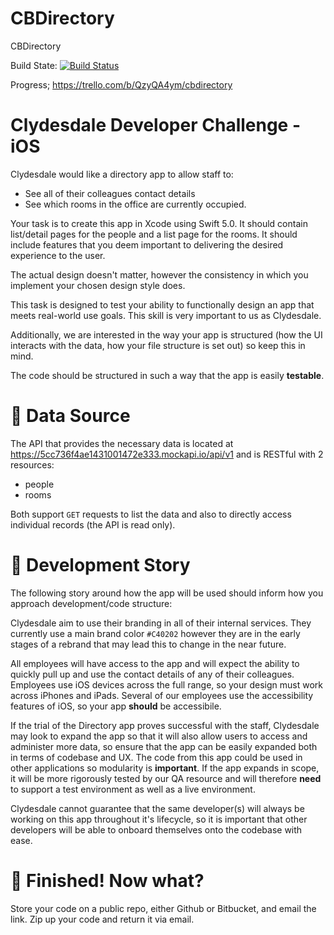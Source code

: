 # CBDirectory
CBDirectory

Build State:
[![Build Status](https://app.bitrise.io/app/78ba60ad3662f53d/status.svg?token=ub_XfGcSzjV83X_V50OB6g&branch=master)](https://app.bitrise.io/app/78ba60ad3662f53d)


Progress; https://trello.com/b/QzyQA4ym/cbdirectory

# Clydesdale Developer Challenge - iOS
Clydesdale would like a directory app to allow staff to:
 - See all of their colleagues contact details
 - See which rooms in the office are currently occupied.

Your task is to create this app in Xcode using Swift 5.0. It should contain list/detail pages for the people and a list page for the rooms. It should include features that you deem important to delivering the desired experience to the user.

The actual design doesn't matter, however the consistency in which you implement your chosen design style does.

This task is designed to test your ability to functionally design an app that meets real-world use goals. This skill is very important to us as Clydesdale.

Additionally, we are interested in the way your app is structured (how the UI interacts with the data, how your file structure is set out) so keep this in mind.

The code should be structured in such a way that the app is easily **testable**. 

# 🔌 Data Source

The API that provides the necessary data is located at https://5cc736f4ae1431001472e333.mockapi.io/api/v1 and is RESTful with 2 resources:

- people 
- rooms

Both support `GET` requests to list the data and also to directly access individual records (the API is read only).

# 📖 Development Story

The following story around how the app will be used should inform how you approach development/code structure:

Clydesdale aim to use their branding in all of their internal services. They currently use a main brand color 
`#C40202` however they are in the early stages of a rebrand that may lead this to change in the near future.

All employees will have access to the app and will expect the ability to quickly pull up and use the contact details of any of their colleagues. Employees use iOS devices across the full range, so your design must work across iPhones and iPads. Several of our employees use the accessibility features of iOS, so your app **should** be accessibile. 

If the trial of the Directory app proves successful with the staff, Clydesdale may look to expand the app so that it will also allow users to access and administer more data, so ensure that the app can be easily expanded both in terms of codebase and UX.  The code from this app could be used in other applications so modularity is **important**. If the app expands in scope, it will be more rigorously tested by our QA resource and will therefore **need** to support a test environment as well as a live environment. 

Clydesdale cannot guarantee that the same developer(s) will always be working on this app throughout it's lifecycle, so it is important that other developers will be able to onboard themselves onto the codebase with ease.

# 🏁 Finished! Now what?

Store your code on a public repo, either Github or Bitbucket, and email the link.
Zip up your code and return it via email.

